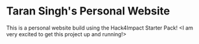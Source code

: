 # Taran Singh's Personal Website
This is a personal website build using the Hack4Impact Starter Pack!
<I am very excited to get this project up and running!>